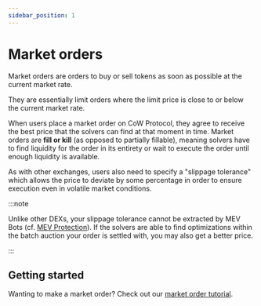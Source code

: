 ```yaml
---
sidebar_position: 1
---
```


# Market orders

Market orders are orders to buy or sell tokens as soon as possible at the current market rate. 

They are essentially limit orders where the limit price is close to or below the current market rate. 

When users place a market order on CoW Protocol, they agree to receive the best price that the solvers can find at that moment in time. Market orders are **fill or kill** (as opposed to partially fillable), meaning solvers have to find liquidity for the order in its entirety or wait to execute the order until enough liquidity is available.

As with other exchanges, users also need to specify a "slippage tolerance" which allows the price to deviate by some percentage in order to ensure execution even in volatile market conditions. 

:::note

Unlike other DEXs, your slippage tolerance cannot be extracted by MEV Bots (cf. [MEV Protection](../benefits/mev-protection)).
If the solvers are able to find optimizations within the batch auction your order is settled with, you may also get a better price.

:::

## Getting started

Wanting to make a market order? Check out our [market order tutorial](/cow-protocol/tutorials/cow-swap/swap).
